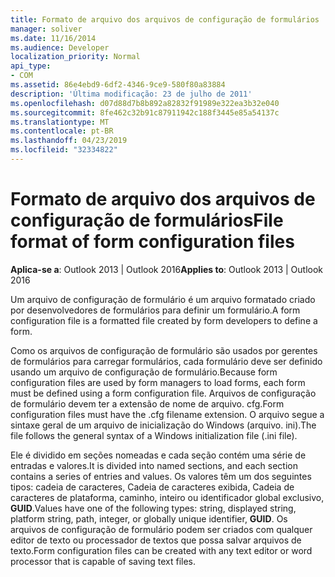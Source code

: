 ```yaml
---
title: Formato de arquivo dos arquivos de configuração de formulários
manager: soliver
ms.date: 11/16/2014
ms.audience: Developer
localization_priority: Normal
api_type:
- COM
ms.assetid: 86e4ebd9-6df2-4346-9ce9-580f80a83884
description: 'Última modificação: 23 de julho de 2011'
ms.openlocfilehash: d07d88d7b8b892a82832f91989e322ea3b32e040
ms.sourcegitcommit: 8fe462c32b91c87911942c188f3445e85a54137c
ms.translationtype: MT
ms.contentlocale: pt-BR
ms.lasthandoff: 04/23/2019
ms.locfileid: "32334822"
---
```

# <a name="file-format-of-form-configuration-files"></a><span data-ttu-id="f63f4-103">Formato de arquivo dos arquivos de configuração de formulários</span><span class="sxs-lookup"><span data-stu-id="f63f4-103">File format of form configuration files</span></span>

<span data-ttu-id="f63f4-104">**Aplica-se a**: Outlook 2013 | Outlook 2016</span><span class="sxs-lookup"><span data-stu-id="f63f4-104">**Applies to**: Outlook 2013 | Outlook 2016</span></span> 
  
<span data-ttu-id="f63f4-105">Um arquivo de configuração de formulário é um arquivo formatado criado por desenvolvedores de formulários para definir um formulário.</span><span class="sxs-lookup"><span data-stu-id="f63f4-105">A form configuration file is a formatted file created by form developers to define a form.</span></span>
  
<span data-ttu-id="f63f4-106">Como os arquivos de configuração de formulário são usados por gerentes de formulários para carregar formulários, cada formulário deve ser definido usando um arquivo de configuração de formulário.</span><span class="sxs-lookup"><span data-stu-id="f63f4-106">Because form configuration files are used by form managers to load forms, each form must be defined using a form configuration file.</span></span> <span data-ttu-id="f63f4-107">Arquivos de configuração de formulário devem ter a extensão de nome de arquivo. cfg.</span><span class="sxs-lookup"><span data-stu-id="f63f4-107">Form configuration files must have the .cfg filename extension.</span></span> <span data-ttu-id="f63f4-108">O arquivo segue a sintaxe geral de um arquivo de inicialização do Windows (arquivo. ini).</span><span class="sxs-lookup"><span data-stu-id="f63f4-108">The file follows the general syntax of a Windows initialization file (.ini file).</span></span> 

<span data-ttu-id="f63f4-109">Ele é dividido em seções nomeadas e cada seção contém uma série de entradas e valores.</span><span class="sxs-lookup"><span data-stu-id="f63f4-109">It is divided into named sections, and each section contains a series of entries and values.</span></span> <span data-ttu-id="f63f4-110">Os valores têm um dos seguintes tipos: cadeia de caracteres, Cadeia de caracteres exibida, Cadeia de caracteres de plataforma, caminho, inteiro ou identificador global exclusivo, **GUID**.</span><span class="sxs-lookup"><span data-stu-id="f63f4-110">Values have one of the following types: string, displayed string, platform string, path, integer, or globally unique identifier, **GUID**.</span></span> <span data-ttu-id="f63f4-111">Os arquivos de configuração de formulário podem ser criados com qualquer editor de texto ou processador de textos que possa salvar arquivos de texto.</span><span class="sxs-lookup"><span data-stu-id="f63f4-111">Form configuration files can be created with any text editor or word processor that is capable of saving text files.</span></span>
  

